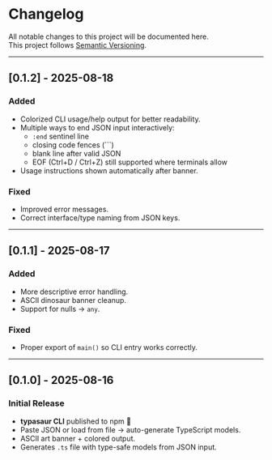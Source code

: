 # Changelog

All notable changes to this project will be documented here.  
This project follows [Semantic Versioning](https://semver.org/).

---

## [0.1.2] - 2025-08-18
### Added
- Colorized CLI usage/help output for better readability.
- Multiple ways to end JSON input interactively:
  - `:end` sentinel line  
  - closing code fences (```)  
  - blank line after valid JSON  
  - EOF (Ctrl+D / Ctrl+Z) still supported where terminals allow
- Usage instructions shown automatically after banner.

### Fixed
- Improved error messages.
- Correct interface/type naming from JSON keys.

---

## [0.1.1] - 2025-08-17
### Added
- More descriptive error handling.
- ASCII dinosaur banner cleanup.
- Support for nulls → `any`.

### Fixed
- Proper export of `main()` so CLI entry works correctly.

---

## [0.1.0] - 2025-08-16
### Initial Release
- **typasaur CLI** published to npm 🎉  
- Paste JSON or load from file → auto-generate TypeScript models.  
- ASCII art banner + colored output.  
- Generates `.ts` file with type-safe models from JSON input.  